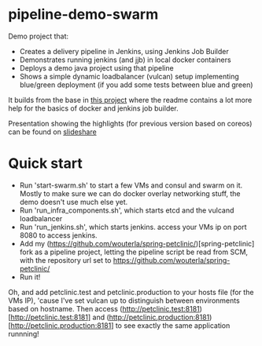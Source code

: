 # pipeline-demo-swarm

Demo project that:
- Creates a delivery pipeline in Jenkins, using Jenkins Job Builder
- Demonstrates running jenkins (and jjb) in local docker containers
- Deploys a demo java project using that pipeline
- Shows a simple dynamic loadbalancer (vulcan) setup implementing blue/green deployment (if you add some tests between blue and green)

It builds from the base in [this project](https://github.com/wouterla/workshop-docker-jenkins) where the readme
contains a lot more help for the basics of docker and jenkins job builder.

Presentation showing the highlights (for previous version based on coreos) can be found on [slideshare](http://www.slideshare.net/wouterla/demo-coreosjenkins)

# Quick start
- Run 'start-swarm.sh' to start a few VMs and consul and swarm on it. Mostly to make sure we can do docker overlay networking stuff, the demo doesn't use much else yet.
- Run 'run_infra_components.sh', which starts etcd and the vulcand loadbalancer
- Run 'run_jenkins.sh', which starts jenkins. access your VMs ip on port 8080 to access jenkins.
- Add my (https://github.com/wouterla/spring-petclinic/)[spring-petclinic] fork as a pipeline project, letting the pipeline script be read from SCM, with the repository url set to https://github.com/wouterla/spring-petclinic/
- Run it!

Oh, and add petclinic.test and petclinic.production to your hosts file (for the VMs IP), 'cause I've set vulcan up to distinguish between environments based on hostname. Then access (http://petclinic.test:8181)[http://petclinic.test:8181] and (http://petclinic.production:8181)[http://petclinic.production:8181] to see exactly the same application runnning! 
